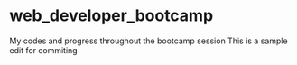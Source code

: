# web_developer_bootcamp
My codes and progress throughout the bootcamp session
This is a sample edit for commiting
